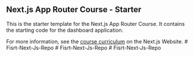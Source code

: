 ## Next.js App Router Course - Starter

This is the starter template for the Next.js App Router Course. It contains the starting code for the dashboard application.

For more information, see the [course curriculum](https://nextjs.org/learn) on the Next.js Website.
#   F i s r t - N e x t - J s - R e p o  
 #   F i s r t - N e x t - J s - R e p o  
 #   F i s r t - N e x t - J s - R e p o  
 
